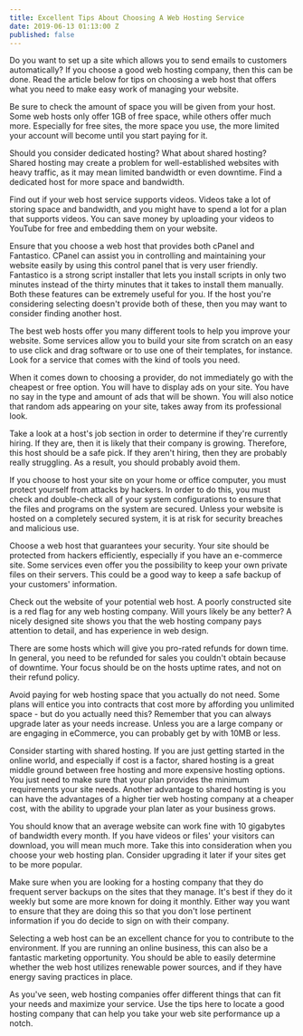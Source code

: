 ```yaml
---
title: Excellent Tips About Choosing A Web Hosting Service
date: 2019-06-13 01:13:00 Z
published: false
---
```


Do you want to set up a site which allows you to send emails to customers automatically? If you choose a good web hosting company, then this can be done. Read the article below for tips on choosing a web host that offers what you need to make easy work of managing your website.

Be sure to check the amount of space you will be given from your host. Some web hosts only offer 1GB of free space, while others offer much more. Especially for free sites, the more space you use, the more limited your account will become until you start paying for it.

Should you consider dedicated hosting? What about shared hosting? Shared hosting may create a problem for well-established websites with heavy traffic, as it may mean limited bandwidth or even downtime. Find a dedicated host for more space and bandwidth.

Find out if your web host service supports videos. Videos take a lot of storing space and bandwidth, and you might have to spend a lot for a plan that supports videos. You can save money by uploading your videos to YouTube for free and embedding them on your website.

Ensure that you choose a web host that provides both cPanel and Fantastico. CPanel can assist you in controlling and maintaining your website easily by using this control panel that is very user friendly. Fantastico is a strong script installer that lets you install scripts in only two minutes instead of the thirty minutes that it takes to install them manually. Both these features can be extremely useful for you. If the host you're considering selecting doesn't provide both of these, then you may want to consider finding another host.

The best web hosts offer you many different tools to help you improve your website. Some services allow you to build your site from scratch on an easy to use click and drag software or to use one of their templates, for instance. Look for a service that comes with the kind of tools you need.

When it comes down to choosing a provider, do not immediately go with the cheapest or free option. You will have to display ads on your site. You have no say in the type and amount of ads that will be shown. You will also notice that random ads appearing on your site, takes away from its professional look.

Take a look at a host's job section in order to determine if they're currently hiring. If they are, then it is likely that their company is growing. Therefore, this host should be a safe pick. If they aren't hiring, then they are probably really struggling. As a result, you should probably avoid them.

If you choose to host your site on your home or office computer, you must protect yourself from attacks by hackers. In order to do this, you must check and double-check all of your system configurations to ensure that the files and programs on the system are secured. Unless your website is hosted on a completely secured system, it is at risk for security breaches and malicious use.

Choose a web host that guarantees your security. Your site should be protected from hackers efficiently, especially if you have an e-commerce site. Some services even offer you the possibility to keep your own private files on their servers. This could be a good way to keep a safe backup of your customers' information.

Check out the website of your potential web host. A poorly constructed site is a red flag for any web hosting company. Will yours likely be any better? A nicely designed site shows you that the web hosting company pays attention to detail, and has experience in web design.

There are some hosts which will give you pro-rated refunds for down time. In general, you need to be refunded for sales you couldn't obtain because of downtime. Your focus should be on the hosts uptime rates, and not on their refund policy.

Avoid paying for web hosting space that you actually do not need. Some plans will entice you into contracts that cost more by affording you unlimited space - but do you actually need this? Remember that you can always upgrade later as your needs increase. Unless you are a large company or are engaging in eCommerce, you can probably get by with 10MB or less.

Consider starting with shared hosting. If you are just getting started in the online world, and especially if cost is a factor, shared hosting is a great middle ground between free hosting and more expensive hosting options. You just need to make sure that your plan provides the minimum requirements your site needs. Another advantage to shared hosting is you can have the advantages of a higher tier web hosting company at a cheaper cost, with the ability to upgrade your plan later as your business grows.

You should know that an average website can work fine with 10 gigabytes of bandwidth every month. If you have videos or files' your visitors can download, you will mean much more. Take this into consideration when you choose your web hosting plan. Consider upgrading it later if your sites get to be more popular.

Make sure when you are looking for a hosting company that they do frequent server backups on the sites that they manage. It's best if they do it weekly but some are more known for doing it monthly. Either way you want to ensure that they are doing this so that you don't lose pertinent information if you do decide to sign on with their company.

Selecting a web host can be an excellent chance for you to contribute to the environment. If you are running an online business, this can also be a fantastic marketing opportunity. You should be able to easily determine whether the web host utilizes renewable power sources, and if they have energy saving practices in place.

As you've seen, web hosting companies offer different things that can fit your needs and maximize your service. Use the tips here to locate a good hosting company that can help you take your web site performance up a notch.